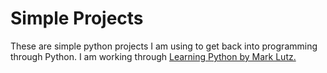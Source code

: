 # Simple Projects

These are simple python projects I am using to get back into programming
through Python. I am working through [Learning Python by Mark Lutz.](http://shop.oreilly.com/product/0636920028154.do)
